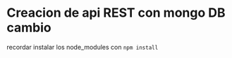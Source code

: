 # Creacion de api REST con mongo DB cambio



recordar instalar los node_modules con  ```npm install ```